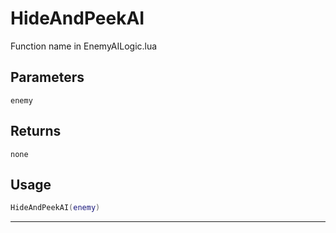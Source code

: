 # HideAndPeekAI
Function name in EnemyAILogic.lua
## Parameters
`enemy`
## Returns
`none`
## Usage
```lua
HideAndPeekAI(enemy)
```
---
